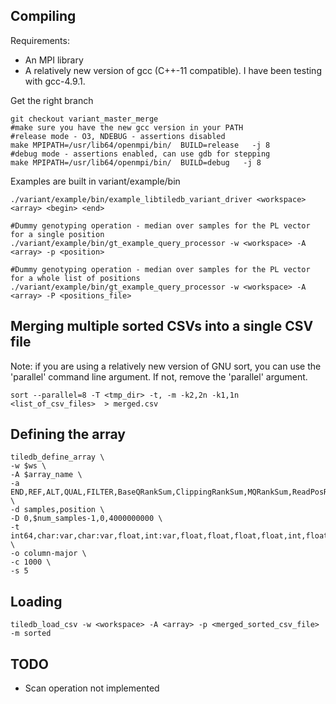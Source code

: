 ## Compiling

Requirements:
* An MPI library
* A relatively new version of gcc (C++-11 compatible). I have been testing with gcc-4.9.1.

Get the right branch

    git checkout variant_master_merge
    #make sure you have the new gcc version in your PATH
    #release mode - O3, NDEBUG - assertions disabled
    make MPIPATH=/usr/lib64/openmpi/bin/  BUILD=release   -j 8
    #debug mode - assertions enabled, can use gdb for stepping
    make MPIPATH=/usr/lib64/openmpi/bin/  BUILD=debug   -j 8

Examples are built in variant/example/bin

    ./variant/example/bin/example_libtiledb_variant_driver <workspace> <array> <begin> <end>

    #Dummy genotyping operation - median over samples for the PL vector for a single position
    ./variant/example/bin/gt_example_query_processor -w <workspace> -A <array> -p <position>

    #Dummy genotyping operation - median over samples for the PL vector for a whole list of positions
    ./variant/example/bin/gt_example_query_processor -w <workspace> -A <array> -P <positions_file>

## Merging multiple sorted CSVs into a single CSV file
Note: if you are using a relatively new version of GNU sort, you can use the 'parallel' command line argument. If not, remove the 'parallel' argument.
    
    sort --parallel=8 -T <tmp_dir> -t, -m -k2,2n -k1,1n <list_of_csv_files>  > merged.csv

## Defining the array

    tiledb_define_array \
    -w $ws \
    -A $array_name \
    -a END,REF,ALT,QUAL,FILTER,BaseQRankSum,ClippingRankSum,MQRankSum,ReadPosRankSum,DP,MQ,MQ0,DP_FORMAT,MIN_DP,GQ,SB,AD,PL,GT \
    -d samples,position \
    -D 0,$num_samples-1,0,4000000000 \
    -t int64,char:var,char:var,float,int:var,float,float,float,float,int,float,int,int,int,int,int:4,int:var,int:var,int:var,int64 \
    -o column-major \
    -c 1000 \
    -s 5

## Loading

    tiledb_load_csv -w <workspace> -A <array> -p <merged_sorted_csv_file> -m sorted

    

## TODO
* Scan operation not implemented
